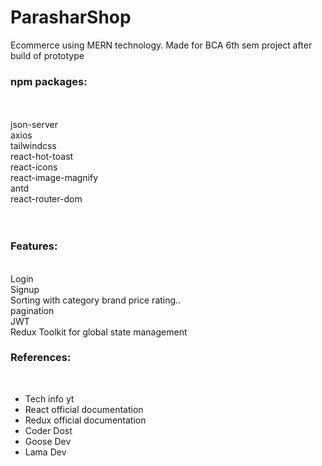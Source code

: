 # ParasharShop
Ecommerce using MERN technology. Made for BCA 6th sem project after build of prototype</br>

<h3>npm packages:</h3></br>
</br>
json-server</br>
axios</br>
tailwindcss</br>
react-hot-toast</br>
react-icons</br>
react-image-magnify</br>
antd</br>
react-router-dom</br>

</br>
</br>
<h3>Features:</h3></br>
Login </br>
Signup</br>
Sorting with category brand price rating..</br>
pagination</br>
JWT</br>
Redux Toolkit for global state management</br>

<h3>References:</h3></br>
<ul>
  <li>Tech info yt</li>
  <li>React official documentation</li>
  <li>Redux official documentation</li>
  <li>Coder Dost</li>
  <li>Goose Dev</li>
  <li>Lama Dev</li>
</ul>



